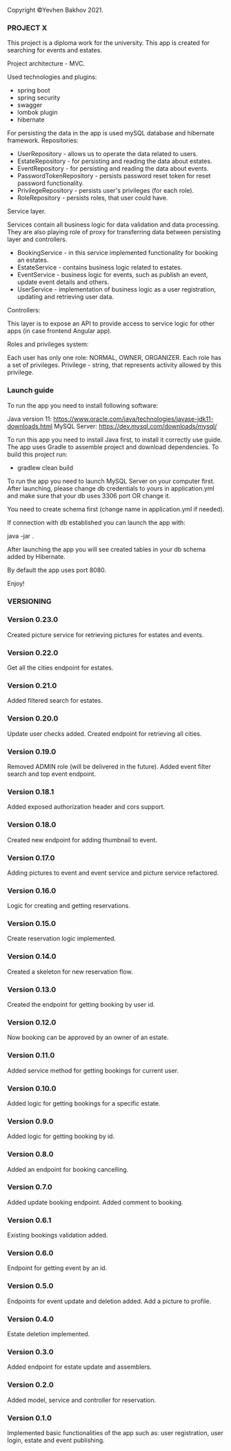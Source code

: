 Copyright ©Yevhen Bakhov 2021.

### PROJECT X

This project is a diploma work for the university. This app is created for searching for events and estates. 

Project architecture - MVC. 

Used technologies and plugins:
- spring boot
- spring security
- swagger
- lombok plugin
- hibernate

For persisting the data in the app is used mySQL database and hibernate framework.
Repositories:
- UserRepository - allows us to operate the data related to users.
- EstateRepository - for persisting and reading the data about estates.
- EventRepository - for persisting and reading the data about events.
- PasswordTokenRepository - persists password reset token for reset password functionality.
- PrivilegeRepository - persists user's privileges (for each role).
- RoleRepository - persists roles, that user could have.

Service layer.

Services contain all business logic for data validation and data processing. They are also playing role of proxy 
for transferring data between persisting layer and controllers.

- BookingService - in this service implemented functionality for booking an estates.
- EstateService - contains business logic related to estates.
- EventService - business logic for events, such as publish an event, update event details and others.
- UserService - implementation of business logic as a user registration, updating and retrieving user data.

Controllers: 

This layer is to expose an API to provide access to service logic for other apps (in case frontend Angular app).

Roles and privileges system:

Each user has only one role: NORMAL, OWNER, ORGANIZER. Each role has a set of privileges. Privilege - string,
that represents activity allowed by this privilege.

### Launch guide

To run the app you need to install following software:

Java version 11: https://www.oracle.com/java/technologies/javase-jdk11-downloads.html
MySQL Server: https://dev.mysql.com/downloads/mysql/

To run this app you need to install Java first, to install it correctly use guide.
The app uses Gradle to assemble project and download dependencies.
To build this project run:
- gradlew clean build

To run the app you need to launch MySQL Server on your computer first. After launching, please change db credentials to yours
in application.yml and make sure that your db uses 3306 port OR change it.

You need to create schema first (change name in application.yml if needed).


If connection with db established you can launch the app with:

java -jar <path to builded artifact>.

After launching the app you will see created tables in your db schema added by Hibernate.

By default the app uses port 8080.

Enjoy!

### VERSIONING

### Version 0.23.0
Created picture service for retrieving pictures for estates and events.

### Version 0.22.0
Get all the cities endpoint for estates.

### Version 0.21.0
Added filtered search for estates.

### Version 0.20.0
Update user checks added. Created endpoint for retrieving all cities.

### Version 0.19.0
Removed ADMIN role (will be delivered in the future). Added event filter search and top event endpoint.

### Version 0.18.1
Added exposed authorization header and cors support.

### Version 0.18.0
Created new endpoint for adding thumbnail to event.

### Version 0.17.0
Adding pictures to event and event service and picture service refactored.

### Version 0.16.0
Logic for creating and getting reservations.

### Version 0.15.0
Create reservation logic implemented.

### Version 0.14.0
Created a skeleton for new reservation flow.

### Version 0.13.0
Created the endpoint for getting booking by user id.

### Version 0.12.0
Now booking can be approved by an owner of an estate.

### Version 0.11.0
Added service method for getting bookings for current user.

### Version 0.10.0
Added logic for getting bookings for a specific estate.

### Version 0.9.0
Added logic for getting booking by id.

### Version 0.8.0
Added an endpoint for booking cancelling.

### Version 0.7.0
Added update booking endpoint. Added comment to booking.

### Version 0.6.1
Existing bookings validation added.

### Version 0.6.0
Endpoint for getting event by an id.

### Version 0.5.0
Endpoints for event update and deletion added. Add a picture to profile.

### Version 0.4.0
Estate deletion implemented.

### Version 0.3.0
Added endpoint for estate update and assemblers.

### Version 0.2.0
Added model, service and controller for reservation.

### Version 0.1.0
Implemented basic functionalities of the app such as: user registration, user login, estate and event publishing.
